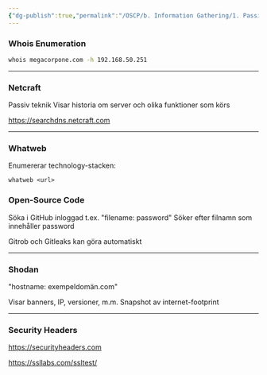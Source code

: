 ```yaml
---
{"dg-publish":true,"permalink":"/OSCP/b. Information Gathering/1. Passive Gathering/"}
---
```


 
### Whois Enumeration
```bash
whois megacorpone.com -h 192.168.50.251
```
----------------------

### Netcraft
Passiv teknik
Visar historia om server och olika funktioner som körs

https://searchdns.netcraft.com

---------------
### Whatweb
Enumererar technology-stacken:
```
whatweb <url>
```
### Open-Source Code
Söka i GitHub inloggad t.ex. "filename: password"
Söker efter filnamn som innehåller password

Gitrob och Gitleaks kan göra automatiskt

------------------------

### Shodan
"hostname: exempeldomän.com"

Visar banners, IP, versioner, m.m.
Snapshot av internet-footprint

------------------

### Security Headers
https://securityheaders.com

https://ssllabs.com/ssltest/
